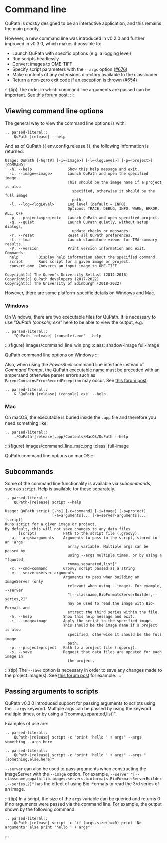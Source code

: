 # Command line

QuPath is *mostly* designed to be an interactive application, and this remains the main priority.

However, a new command line was introduced in v0.2.0 and further improved in v0.3.0, which makes it possible to:

- Launch QuPath with specific options (e.g. a logging level)
- Run scripts headlessly
- Convert images to OME-TIFF
- Specify script parameters with the `--args` option ([#676](https://github.com/qupath/qupath/pull/676))
- Make contents of any extensions directory available to the classloader
- Return a non-zero exit code if an exception is thrown ([#654](https://github.com/qupath/qupath/issues/654))

:::{tip}
The order in which command line arguments are passed can be important.
See [this forum post](https://forum.image.sc/t/unexpected-command-line-usage-in-0-2-0-m10-and-greater/38548/2).
:::

## Viewing command line options

The general way to view the command line options is with:

```{eval-rst}
.. parsed-literal::
    QuPath-|release| --help
```

And as of QuPath {{ env.config.release }}, the following information is returned:
```text
Usage: QuPath [-hqrtV] [-i=<image>] [-l=<logLevel>] [-p=<project>] [COMMAND]
  -h, --help                Show this help message and exit.
  -i, --image=<image>       Launch QuPath and open the specified image.
                            This should be the image name if a project is also
                              specified, otherwise it should be the full image
                              path.
  -l, --log=<logLevel>      Log level (default = INFO).
                            Options: TRACE, DEBUG, INFO, WARN, ERROR, ALL, OFF
  -p, --project=<project>   Launch QuPath and open specified project.
  -q, --quiet               Launch QuPath quietly, without setup dialogs,
                              update checks or messages.
  -r, --reset               Reset all QuPath preferences.
  -t, --tma                 Launch standalone viewer for TMA summary results.
  -V, --version             Print version information and exit.
Commands:
  help         Display help information about the specified command.
  script       Runs script for a given image or project.
  convert-ome  Converts an input image to OME-TIFF.

Copyright(c) The Queen's University Belfast (2014-2016)
Copyright(c) QuPath developers (2017-2022)
Copyright(c) The University of Edinburgh (2018-2022)
```


However, there are some platform-specific details on Windows and Mac.

### Windows

On Windows, there are two executable files for QuPath.
It is necessary to use *"QuPath (console).exe"* here to be able to view the output, e.g.

```{eval-rst}
.. parsed-literal::
    "QuPath-|release| (console).exe" --help
```

:::{figure} images/command_line_win.png
:class: shadow-image full-image

QuPath command line options on Windows
:::
&NewLine;

Also, when using the *PowerShell* command line interface instead of *Command Prompt*, the QuPath executable name must be preceded with an ampersand otherwise parser errors such as `ParentContainsErrorRecordException` may occur.
See [this forum post](https://forum.image.sc/t/running-qupath-using-command-line-interface/72518/6).

```{eval-rst}
.. parsed-literal::
    & 'QuPath-|release| (console).exe' --help
```

### Mac

On macOS, the executable is buried inside the `.app` file and therefore you need something like:

```{eval-rst}
.. parsed-literal::
    ./QuPath-|release|.app/Contents/MacOS/QuPath --help
```

:::{figure} images/command_line_mac.png
:class: full-image

QuPath command line options on macOS
:::

## Subcommands

Some of the command line functionality is available via *subcommands*, such as `script`.
Help is available for these separately.

```{eval-rst}
.. parsed-literal::
    QuPath-|release| script --help
```

```text
Usage: QuPath script [-hs] [-c=command] [-i=image] [-p=project]
                     [-a=arguments]... [-e=server-arguments]... [script]
Runs script for a given image or project.
By default, this will not save changes to any data files.
      [script]            Path to the script file (.groovy).
  -a, --args=arguments    Arguments to pass to the script, stored in an 'args'
                            array variable. Multiple args can be passed by
                            using --args multiple times, or by using a "[quoted,
                            comma,separated,list]".
  -c, --cmd=command       Groovy script passed as a string
  -e, --server=server-arguments
                          Arguments to pass when building an ImageServer (only
                            relevant when using --image). For example, --server
                            "[--classname,BioFormatsServerBuilder,--series,2]"
                            may be used to read the image with Bio-Formats and
                            extract the third series within the file.
  -h, --help              Show this help message and exit.
  -i, --image=image       Apply the script to the specified image.
                          This should be the image name if a project is also
                            specified, otherwise it should be the full image
                            path.
  -p, --project=project   Path to a project file (.qpproj).
  -s, --save              Request that data files are updated for each image in
                            the project.
```

:::{tip}
The `--save` option is necessary in order to save any changes made to the project image(s). See [this forum post](https://forum.image.sc/t/creating-project-from-command-line/45608/45) for example.
:::

## Passing arguments to scripts
QuPath v0.3.0 introduced support for passing arguments to scripts using the `--args` keyword. Multiple args can be passed by using the keyword multiple times, or by using a "[comma,separated,list]".

Examples of use are:

```{eval-rst}
.. parsed-literal::
    QuPath-|release| script -c "print 'hello ' + args" --args something --args here 
```

```{eval-rst}
.. parsed-literal::
    QuPath-|release| script -c "print 'hello ' + args" --args "[something,else,here]" 
```

`--server` can also be used to pass arguments when constructing the ImageServer with the `--image` option.
For example, `--server "[--classname,qupath.lib.images.servers.bioformats.BioFormatsServerBuilder,--series,2]"` has the effect of using Bio-Formats to read the 3rd series of an image.

:::{tip}
In a script, the size of the `args` variable can be queried and returns 0 if no arguments were passed via the command line. For example, the output shown by the following command:

```{eval-rst}
.. parsed-literal::
    QuPath-|release| script -c "if (args.size()==0) print 'No arguments' else print 'hello ' + args"
```

:::

